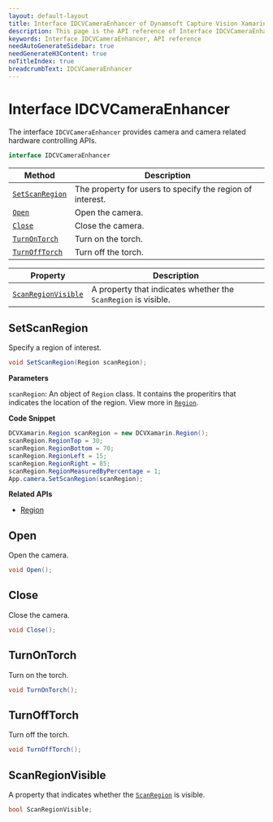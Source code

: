 ```yaml
---
layout: default-layout
title: Interface IDCVCameraEnhancer of Dynamsoft Capture Vision Xamarin Edition
description: This page is the API reference of Interface IDCVCameraEnhancer
keywords: Interface IDCVCameraEnhancer, API reference
needAutoGenerateSidebar: true
needGenerateH3Content: true
noTitleIndex: true
breadcrumbText: IDCVCameraEnhancer
---
```


# Interface IDCVCameraEnhancer

The interface `IDCVCameraEnhancer` provides camera and camera related hardware controlling APIs.

```c#
interface IDCVCameraEnhancer
```

<style>
  .markdown-body > table {
    display: table;
    width: 100%;
  }
  .markdown-body > table tr th:first-child {
    width: 30%;
  }
</style>

| Method | Description |
| ------- | ----------- |
| [`SetScanRegion`](#setscanregion) | The property for users to specify the region of interest. |
| [`Open`](#open) | Open the camera. |
| [`Close`](#close) | Close the camera. |
| [`TurnOnTorch`](#turnontorch) | Turn on the torch. |
| [`TurnOffTorch`](#turnofftorch) | Turn off the torch. |

| Property | Description |
| -------- | ----------- |
| [`ScanRegionVisible`](#scanregionvisible) | A property that indicates whether the `ScanRegion` is visible. |

## SetScanRegion

Specify a region of interest.

```c#
void SetScanRegion(Region scanRegion);
```

**Parameters**

`scanRegion`: An object of `Region` class. It contains the properitirs that indicates the location of the region. View more in [`Region`](class-region.md).

**Code Snippet**

```c#
DCVXamarin.Region scanRegion = new DCVXamarin.Region();
scanRegion.RegionTop = 30;
scanRegion.RegionBottom = 70;
scanRegion.RegionLeft = 15;
scanRegion.RegionRight = 85;
scanRegion.RegionMeasuredByPercentage = 1;
App.camera.SetScanRegion(scanRegion);
```

**Related APIs**

- [Region](class-region.md)

## Open

Open the camera.

```c#
void Open();
```

## Close

Close the camera.

```c#
void Close();
```

## TurnOnTorch

Turn on the torch.

```c#
void TurnOnTorch();
```

## TurnOffTorch

Turn off the torch.

```c#
void TurnOffTorch();
```

## ScanRegionVisible

A property that indicates whether the [`ScanRegion`](#scanregion) is visible.

```c#
bool ScanRegionVisible;
```
